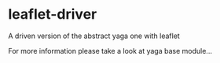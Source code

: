 # leaflet-driver
A driven version of the abstract yaga one with leaflet

For more information please take a look at yaga base module...
